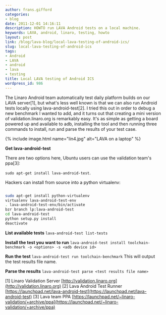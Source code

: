 ```yaml
---
author: frans.gifford
categories:
- blog
date: 2011-12-01 14:16:11
description: HOWTO run LAVA Android tests on a local machine.
keywords: LAVA, android, linaro, testing, howto
layout: post
link: /blog/lava-blog/local-lava-testing-of-android-ics/
slug: local-lava-testing-of-android-ics
tags:
- Android
- LAVA
- android
- lava
- testing
title: Local LAVA testing of Android ICS
wordpress_id: 986
---
```


The Linaro Android team automatically test daily platform builds on our LAVA server[1], but what's less well known is that we can also run Android tests locally using lava-android-test[2]. I tried this out in order to debug a new benchmark I wanted to add, and it turns out that creating a mini version of validation.linaro.org is remarkably easy. It's as simple as getting a board powered up and available to adb, installing the tool and then running three commands to install, run and parse the results of your test case.

{% include image.html name="lin4.jpg" alt="LAVA on a laptop" %}

**Get lava-android-test**

There are two options here, Ubuntu users can use the validation team's ppa[3]:

`sudo apt-get install lava-android-test`.


Hackers can install from source into a python virtualenv:

```bash

sudo apt-get install python-virtualenv
virtualenv lava-android-test-env
. lava-android-test-env/bin/activate
bzr branch lp:lava-android-test
cd lava-android-test
python setup.py install
deactivate

```

**List available tests**
`lava-android-test list-tests`

**Install the test you want to run**
`lava-android-test install toolchain-benchmark -o <options> -s <adb device id>`

**Run the test**
`lava-android-test run toolchain-benchmark`
This will output the test results file name.

**Parse the results**
`lava-android-test parse <test results file name>`

[1] Linaro Validation Server [http://validation.linaro.org](http://validation.linaro.org)
[2] Lava Android Test Runner [https://launchpad.net/lava-android-test](https://launchpad.net/lava-android-test)
[3] Lava team PPA [https://launchpad.net/~linaro-validation/+archive/ppa](https://launchpad.net/~linaro-validation/+archive/ppa)